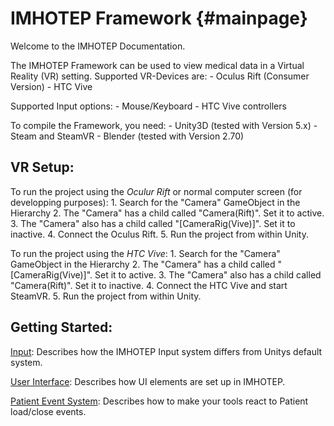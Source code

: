 IMHOTEP Framework								{#mainpage}
===============================================

Welcome to the IMHOTEP Documentation.

The IMHOTEP Framework can be used to view medical data in a Virtual Reality (VR) setting.
Supported VR-Devices are:
	- Oculus Rift (Consumer Version)
	- HTC Vive

Supported Input options:
	- Mouse/Keyboard
	- HTC Vive controllers

To compile the Framework, you need:
	- Unity3D (tested with Version 5.x)
	- Steam and SteamVR
	- Blender (tested with Version 2.70)


VR Setup:
-----------------------------------------------
To run the project using the *Oculur Rift* or normal computer screen (for developping purposes):
	1. Search for the "Camera" GameObject in the Hierarchy
	2. The "Camera" has a child called "Camera(Rift)". Set it to active.
	3. The "Camera" also has a child called "[CameraRig(Vive)]". Set it to inactive.
	4. Connect the Oculus Rift.
	5. Run the project from within Unity.

To run the project using the *HTC Vive*:
	1. Search for the "Camera" GameObject in the Hierarchy
	2. The "Camera" has a child called "[CameraRig(Vive)]". Set it to active.
	3. The "Camera" also has a child called "Camera(Rift)". Set it to inactive.
	4. Connect the HTC Vive and start SteamVR.
	5. Run the project from within Unity.

Getting Started:
----------------------------------------------

[Input](Documentation/Source/input.md): Describes how the IMHOTEP Input system differs from Unitys default system.

[User Interface](Documentation/Source/userInterface.md): Describes how UI elements are set up in IMHOTEP.

[Patient Event System](Documentation/Source/patientEventSystem.md): Describes how to make your tools react to Patient load/close events.

